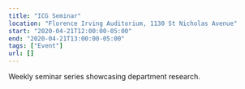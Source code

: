 ```yaml
---
title: "ICG Seminar"
location: "Florence Irving Auditorium, 1130 St Nicholas Avenue"
start: "2020-04-21T12:00:00-05:00"
end: "2020-04-21T13:00:00-05:00"
tags: ["Event"]
url: []
---
```


Weekly seminar series showcasing department research.

<!-- endexcerpt -->
